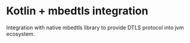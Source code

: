 Kotlin + mbedtls integration
==========================

Integration with native mbedtls library to provide DTLS protocol into jvm ecosystem.

